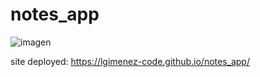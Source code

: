 # notes_app

![imagen](https://user-images.githubusercontent.com/46572620/207980066-c5a5e7dd-7ed0-4b85-a173-f323a2932237.png)

site deployed: https://lgimenez-code.github.io/notes_app/

